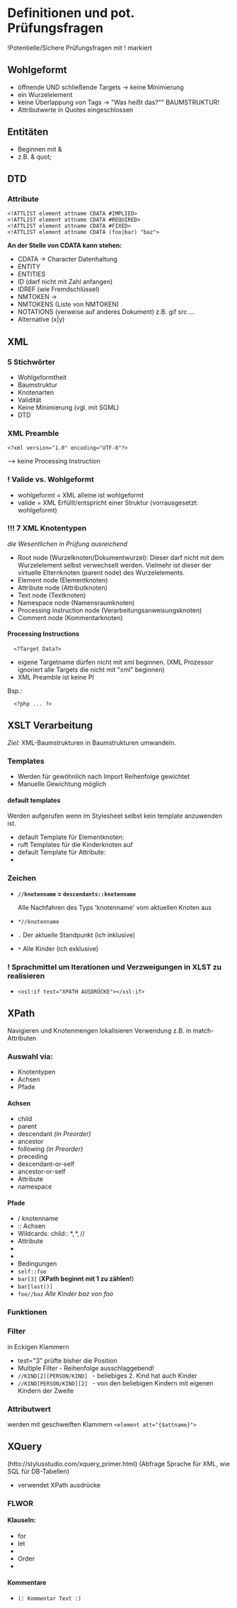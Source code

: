 # Definitionen und pot. Prüfungsfragen
!Potentielle/Sichere Prüfungsfragen mit ! markiert
## Wohlgeformt
 * öffnende UND schließende Targets
 -> keine Minimierung
 * ein Wurzelelement
 * keine Überlappung von Tags
 -> "Was heißt das?"" BAUMSTRUKTUR!
 * Attributwerte in Quotes eingeschlossen

## Entitäten
 * Beginnen mit &
 * z.B. & quot;

## DTD
### Attribute
    <!ATTLIST element attname CDATA #IMPLIED>
    <!ATTLIST element attname CDATA #REQUIRED>
    <!ATTLIST element attname CDATA #FIXED>
    <!ATTLIST element attname CDATA (foo|bar) "baz">

**An der Stelle von CDATA kann stehen:**
  * CDATA -> Character Datenhaltung
  * ENTITY
  * ENTITIES
  * ID (darf nicht mit Zahl anfangen)
  * IDREF (wie Fremdschlüssel)
  * NMTOKEN ->
  * NMTOKENS (Liste von NMTOKEN)
  * NOTATIONS (verweise auf anderes Dokument)
  z.B. gif src ...
  * Alternative (x|y)

## XML
### 5 Stichwörter
 * Wohlgeformtheit
 * Baumstruktur
  * Knotenarten
 * Validität
 * Keine Minimierung (vgl. mit SGML)
 * DTD

### XML Preamble
```
<?xml version="1.0" encoding="UTF-8"?>
```
--> keine Processing Instruction
### ! Valide vs. Wohlgeformt
 * wohlgeformt = XML alleine ist wohlgeformt
 * valide = XML Erfüllt/entspricht einer Struktur (vorrausgesetzt: wohlgeformt)

### !!! 7 XML Knotentypen
*die Wesentlichen in Prüfung ausreichend*
 * Root node (Wurzelknoten/Dokumentwurzel):
   Dieser darf nicht mit dem Wurzelelement selbst verwechselt werden. Vielmehr ist dieser der virtuelle Elternknoten (parent node) des Wurzelelements.
 * Element node (Elementknoten)
 * Attribute node (Attributknoten)
 * Text node (Textknoten)
 * Namespace node (Namensraumknoten)
 * Processing instruction node    (Verarbeitungsanweisungsknoten)
 * Comment node (Kommentarknoten)

#### Processing Instructions
```
  <?Target Data?>
```
 * eigene Targetname dürfen nicht mit xml beginnen. (XML Prozessor ignoriert alle Targets die nicht mit "xml" beginnen)
 * XML Preamble ist keine PI

 Bsp.:
 ```
   <?php ... ?>
 ```

## XSLT Verarbeitung
*Ziel:* XML-Baumstrukturen in Baumstrukturen umwandeln.

### Templates
* Werden für gewöhnlich nach Import Reihenfolge gewichtet
* Manuelle Gewichtung möglich

#### default templates
Werden aufgerufen wenn im Stylesheet selbst kein template anzuwenden ist.
 * default Template für Elementknoten:
  * ruft Templates für die Kinderknoten auf
 * default Template für Attribute:
  *

### Zeichen
* **```//knotenname``` = ```descendants::knotenname```**

  Alle Nachfahren des Typs 'knotenname' vom aktuellen Knoten aus

* ```*//knotenname```
* ```.``` Der aktuelle Standpunkt (ich inklusive)
* ```*``` Alle Kinder (ich exklusive)

### ! Sprachmittel um Iterationen und Verzweigungen in XLST zu realisieren

 * ```<xsl:if test="XPATH AUSDRÜCKE"></xsl:if>```

## XPath
Navigieren und Knotenmengen lokalisieren
Verwendung z.B. in match-Attributen

### Auswahl via:
* Knotentypen
* Achsen
* Pfade

#### Achsen
 * child
 * parent
 * descendant *(in Preorder)*
 * ancestor
 * following *(in Preorder)*
 * preceding
 * descendant-or-self
 * ancestor-or-self
 * Attribute
 * namespace

#### Pfade
 * / knotenname
 * :: Achsen
 * Wildcards: child:: $*, *, //$
 * Attribute
  *
  *
 * Bedingungen
  * ```self::foo```
  * ```bar[3]``` (**XPath beginnt mit 1 zu zählen!**)
  * ```bar[last()]```
  * ```foo//baz```
    *Alle Kinder baz von foo*

### Funktionen

### Filter
in Eckigen Klammern
* test="3" prüfte bisher die Position
* Multiple Filter - Reihenfolge ausschlaggebend!
 * ```//KIND[2][PERSON/KIND] ``` - beliebiges 2. Kind hat auch Kinder
 * ```//KIND[PERSON/KIND][2] ``` - von den beliebigen Kindern mit eigenen Kindern der Zweite

### Attributwert
werden mit geschweiften Klammern ```<element att="{$attname}">```

## XQuery
(htto://stylusstudio.com/xquery_primer.html)
(Abfrage Sprache für XML, wie SQL für DB-Tabellen)
* verwendet XPath ausdrücke

### FLWOR
#### Klauseln:
  * for
  * let
  *
  * Order
  *
#### Kommentare
  * ```(: Kommentar Text :)```
